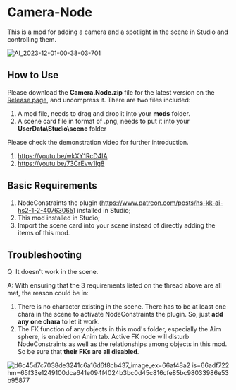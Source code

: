# Camera-Node
This is a mod for adding a camera and a spotlight in the scene in Studio and controlling them.

![AI_2023-12-01-00-38-03-701](https://github.com/user-attachments/assets/f5893bf8-5170-4dd1-a963-24f47d777e97)

## How to Use
Please download the **Camera.Node.zip** file for the latest version on the [Release page](https://github.com/Blatke/Camera-Node/releases), and uncompress it. There are two files included:
1. A mod file, needs to drag and drop it into your **mods** folder.
2. A scene card file in format of .png, needs to put it into your **UserData\Studio\scene** folder

Please check the demonstration video for further introduction.
1. https://youtu.be/wkXY1RcD4lA
2. https://youtu.be/73CrEvw1lg8

## Basic Requirements
1. NodeConstraints the plugin (https://www.patreon.com/posts/hs-kk-ai-hs2-1-2-40763065) installed in Studio;
2. This mod installed in Studio;
3. Import the scene card into your scene instead of directly adding the items of this mod.

## Troubleshooting

Q: It doesn't work in the scene.

A: With ensuring that the 3 requirements listed on the thread above are all met, the reason could be in:

1. There is no character existing in the scene. There has to be at least one chara in the scene to activate NodeConstraints the plugin. So, just **add any one chara** to let it work.
2. The FK function of any objects in this mod's folder, especially the Aim sphere, is enabled on Anim tab. Active FK node will disturb NodeConstraints as well as the relationships among objects in this mod. So be sure that **their FKs are all disabled**.

![d6c45d7c7038de3241c6a16d6f8cb437_image_ex=66af48a2 is=66adf722 hm=65f33e1249100dca641e094f4024b3bc0d45c816cfe85bc98033986e53b95877](https://github.com/user-attachments/assets/b604b3e4-f1b2-451e-bdc8-33e43887de7f)
